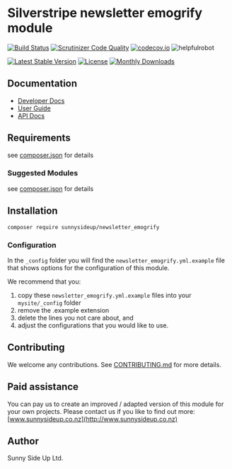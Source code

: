 # Silverstripe newsletter emogrify module
[![Build Status](https://travis-ci.org/sunnysideup/silverstripe-newsletter_emogrify.svg?branch=master)](https://travis-ci.org/sunnysideup/silverstripe-newsletter_emogrify)
[![Scrutinizer Code Quality](https://scrutinizer-ci.com/g/sunnysideup/silverstripe-newsletter_emogrify/badges/quality-score.png?b=master)](https://scrutinizer-ci.com/g/sunnysideup/silverstripe-newsletter_emogrify/?branch=master)
[![codecov.io](https://codecov.io/github/sunnysideup/silverstripe-newsletter_emogrify/coverage.svg?branch=master)](https://codecov.io/github/sunnysideup/silverstripe-newsletter_emogrify?branch=master)
![helpfulrobot](https://helpfulrobot.io/sunnysideup/newsletter_emogrify/badge)

[![Latest Stable Version](https://poser.pugx.org/sunnysideup/newsletter_emogrify/version)](https://packagist.org/packages/sunnysideup/newsletter_emogrify)
[![License](https://poser.pugx.org/sunnysideup/newsletter_emogrify/license)](https://packagist.org/packages/sunnysideup/newsletter_emogrify)
[![Monthly Downloads](https://poser.pugx.org/sunnysideup/newsletter_emogrify/d/monthly)](https://packagist.org/packages/sunnysideup/newsletter_emogrify)


## Documentation



 * [Developer Docs](docs/en/INDEX.md)
 * [User Guide](docs/en/userguide.md)
 * [API Docs](http://docs.ssmods.com/sunnysideup/newsletter_emogrify/classes.xhtml)

## Requirements



see [composer.json](composer.json) for details

### Suggested Modules



see [composer.json](composer.json) for details


## Installation


```
composer require sunnysideup/newsletter_emogrify
```

### Configuration



In the `_config` folder you will find the `newsletter_emogrify.yml.example`
file that shows options for the configuration of this module.

We recommend that you:

  1. copy these `newsletter_emogrify.yml.example` files into your
`mysite/_config` folder
  2. remove the .example extension
  3. delete the lines you not care about, and
  4. adjust the configurations that you would like to use.


## Contributing



We welcome any contributions. See [CONTRIBUTING.md](CONTRIBUTING.md) for more details.

## Paid assistance



You can pay us to create an improved / adapted version of this module for your own projects.  Please contact us if you like to find out more: [www.sunnysideup.co.nz](http://www.sunnysideup.co.nz)

## Author



Sunny Side Up Ltd.
